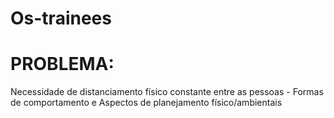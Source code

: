 # Os-trainees
# PROBLEMA:
Necessidade de distanciamento físico constante entre as pessoas - Formas de comportamento e Aspectos de planejamento físico/ambientais
